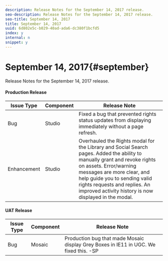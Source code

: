 ```yaml
---
description: Release Notes for the September 14, 2017 release.
seo-description: Release Notes for the September 14, 2017 release.
seo-title: September 14, 2017
title: September 14, 2017
uuid: 6d802e5c-b029-40ad-ada6-dc380f1bcfd5
index: y
internal: n
snippet: y
---
```


# September 14, 2017{#september}

Release Notes for the September 14, 2017 release.

#### Production Release
| **Issue Type** |**Component** |**Release Note** |
|---|---|---|
|  Bug | Studio | Fixed a bug that prevented rights status updates from displaying immediately without a page refresh. |
|  Enhancement | Studio | Overhauled the Rights modal for the Library and Social Search pages. Added the ability to manually grant and revoke rights on assets. Error/warning messages are more clear, and help guide you to sending valid rights requests and replies. An improved activity history is now displayed in the modal. |

#### UAT Release
| **Issue Type** |**Component** |**Release Note** |
|---|---|---|
|  Bug | Mosaic | Production bug that made Mosaic display Grey Boxes in IE11 in UGC. We fixed this. -SP |

